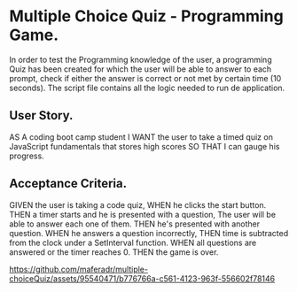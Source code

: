 # Multiple Choice Quiz - Programming Game.
In order to test the Programming knowledge of the user, a programming Quiz has been created for which the user will be able to answer to each prompt, check if either the answer is correct or not met by certain time (10 seconds). The script file contains all the logic needed to run de application.

## User Story.
AS A coding boot camp student
I WANT the user to take a timed quiz on JavaScript fundamentals that stores high scores
SO THAT I can gauge his progress.

## Acceptance Criteria.
GIVEN the user is taking a code quiz,
WHEN he clicks the start button.
THEN a timer starts and he is presented with a question,
The user will be able to answer each one of them.
THEN he's presented with another question.
WHEN he answers a question incorrectly,
THEN time is subtracted from the clock under a SetInterval function.
WHEN all questions are answered or the timer reaches 0.
THEN the game is over.



https://github.com/maferadr/multiple-choiceQuiz/assets/95540471/b776766a-c561-4123-963f-556602f78146

